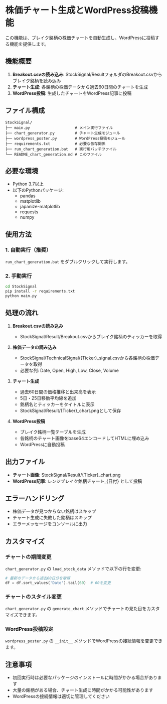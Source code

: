 # 株価チャート生成とWordPress投稿機能

この機能は、ブレイク銘柄の株価チャートを自動生成し、WordPressに投稿する機能を提供します。

## 機能概要

1. **Breakout.csvの読み込み**: StockSignal/ResultフォルダのBreakout.csvからブレイク銘柄を読み込み
2. **チャート生成**: 各銘柄の株価データから過去60日間のチャートを生成
3. **WordPress投稿**: 生成したチャートをWordPress記事に投稿

## ファイル構成

```
StockSignal/
├── main.py                    # メイン実行ファイル
├── chart_generator.py         # チャート生成モジュール
├── wordpress_poster.py        # WordPress投稿モジュール
├── requirements.txt           # 必要な依存関係
├── run_chart_generation.bat   # 実行用バッチファイル
└── README_chart_generation.md # このファイル
```

## 必要な環境

- Python 3.7以上
- 以下のPythonパッケージ:
  - pandas
  - matplotlib
  - japanize-matplotlib
  - requests
  - numpy

## 使用方法

### 1. 自動実行（推奨）

`run_chart_generation.bat` をダブルクリックして実行します。

### 2. 手動実行

```bash
cd StockSignal
pip install -r requirements.txt
python main.py
```

## 処理の流れ

1. **Breakout.csvの読み込み**
   - StockSignal/Result/Breakout.csvからブレイク銘柄のティッカーを取得

2. **株価データの読み込み**
   - StockSignal/TechnicalSignal/{Ticker}_signal.csvから各銘柄の株価データを取得
   - 必要な列: Date, Open, High, Low, Close, Volume

3. **チャート生成**
   - 過去60日間の価格推移と出来高を表示
   - 5日・25日移動平均線を追加
   - 銘柄名とティッカーをタイトルに表示
   - StockSignal/Result/{Ticker}_chart.pngとして保存

4. **WordPress投稿**
   - ブレイク銘柄一覧テーブルを生成
   - 各銘柄のチャート画像をbase64エンコードしてHTMLに埋め込み
   - WordPressに自動投稿

## 出力ファイル

- **チャート画像**: StockSignal/Result/{Ticker}_chart.png
- **WordPress記事**: レンジブレイク銘柄チャート_{日付} として投稿

## エラーハンドリング

- 株価データが見つからない銘柄はスキップ
- チャート生成に失敗した銘柄はスキップ
- エラーメッセージをコンソールに出力

## カスタマイズ

### チャートの期間変更

`chart_generator.py` の `load_stock_data` メソッドで以下の行を変更:

```python
# 最新のデータから過去60日分を取得
df = df.sort_values('Date').tail(60)  # 60を変更
```

### チャートのスタイル変更

`chart_generator.py` の `generate_chart` メソッドでチャートの見た目をカスタマイズできます。

### WordPress投稿設定

`wordpress_poster.py` の `__init__` メソッドでWordPressの接続情報を変更できます。

## 注意事項

- 初回実行時は必要なパッケージのインストールに時間がかかる場合があります
- 大量の銘柄がある場合、チャート生成に時間がかかる可能性があります
- WordPressの接続情報は適切に管理してください

